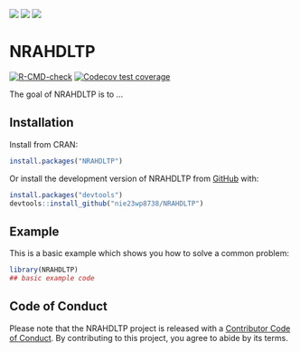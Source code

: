
<!-- README.md is generated from README.Rmd. Please edit that file -->

[![](https://www.r-pkg.org/badges/version/NRAHDLTP)](https://cran.r-project.org/package=NRAHDLTP)
[![](https://www.r-pkg.org/badges/last-release/NRAHDLTP)](https://cran.r-project.org/package=NRAHDLTP)
[![](https://cranlogs.r-pkg.org/badges/grand-total/NRAHDLTP)](https://cran.r-project.org/package=NRAHDLTP)

# NRAHDLTP

<!-- badges: start -->

[![R-CMD-check](https://github.com/nie23wp8738/NRAHDLTP/actions/workflows/R-CMD-check.yaml/badge.svg)](https://github.com/nie23wp8738/NRAHDLTP/actions/workflows/R-CMD-check.yaml)
[![Codecov test
coverage](https://codecov.io/gh/nie23wp8738/NRAHDLTP/branch/main/graph/badge.svg)](https://app.codecov.io/gh/nie23wp8738/NRAHDLTP?branch=main)

<!-- badges: end -->

The goal of NRAHDLTP is to …

## Installation

Install from CRAN:

``` r
install.packages("NRAHDLTP")
```

Or install the development version of NRAHDLTP from
[GitHub](https://github.com/) with:

``` r
install.packages("devtools")
devtools::install_github("nie23wp8738/NRAHDLTP")
```

## Example

This is a basic example which shows you how to solve a common problem:

``` r
library(NRAHDLTP)
## basic example code
```

## Code of Conduct

Please note that the NRAHDLTP project is released with a [Contributor
Code of
Conduct](https://contributor-covenant.org/version/2/1/CODE_OF_CONDUCT.html).
By contributing to this project, you agree to abide by its terms.
